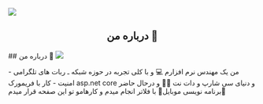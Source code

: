 
<img src=https://github.com/mrjove/mrjove/assets/76074041/a387e392-3ff5-4dfc-8a5e-ba129c4554df></img>
<h2 align=center>درباره من 📍</h2>
## درباره من 📍
<img src=https://github.com/mrjove/mrjove/assets/76074041/a387e392-3ff5-4dfc-8a5e-ba129c4554df></img>
<p> من یک مهندس نرم افزارم 💻 و با کلی تجربه در حوزه شبکه ـ ربات های تلگرامی  - امنیت - کار با فریمورک asp.net core  و  دنیای سی شارپ و دات نت 🙌🏻 و درحال حاضر برنامه نویسی موبایل📱 با فلاتر انجام میدم و کارهامو تو این صفحه قرار میدم🫡</p>
